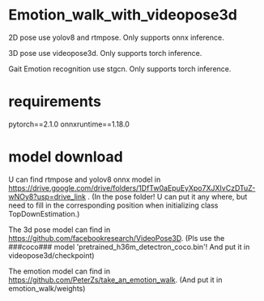 # Emotion_walk_with_videopose3d

2D pose use yolov8 and rtmpose. Only supports onnx inference.

3D pose use videopose3d. Only supports torch inference.

Gait Emotion recognition use stgcn. Only supports torch inference.

# requirements

pytorch==2.1.0
onnxruntime==1.18.0

# model download
U can find rtmpose and yolov8 onnx model in https://drive.google.com/drive/folders/1DfTw0aEpuEyXpo7XJXIvCzDTuZ-wNOy8?usp=drive_link .  (In the pose folder! U can put it any where, but need to fill in the corresponding position when initializing class TopDownEstimation.)

The 3d pose model can find in https://github.com/facebookresearch/VideoPose3D. (Pls use the ###coco### model 'pretrained_h36m_detectron_coco.bin'! And put it in videopose3d/checkpoint)

The emotion model can find in https://github.com/PeterZs/take_an_emotion_walk.  (And put it in emotion_walk/weights)



